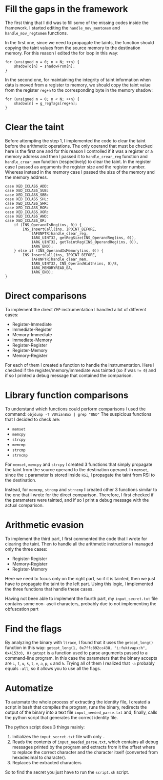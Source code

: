 # Fill the gaps in the framework 
The first thing that I did was to fill some of the missing codes inside the framework.
I started editing the `handle_mov_memtomem` and `handle_mov_regtomem` functions.

In the first one, since we need to propagate the taints, the function should copying the taint values from the source memory to the destination memory.
For this reason I edited the for loop in this way:

```
for (unsigned n = 0; n < N; ++n) {
	shadowTo[n] = shadowFrom[n];
}
```

In the second one, for maintaining the integrity of taint information when data is moved from a register to memory, we should copy the taint value from the register `reg+n` to the corresponding byte in the memory shadow:

```
for (unsigned n = 0; n < N; ++n) {
	shadow[n] = g_regTags[reg+n];
}
```


# Clear the taint
Before attempting the step 1, I implemented the code to clear the taint before the arithmetic operations.
The only operand that must be checked here is the first one and for this reason I controlled if it was a register or a memory address and then I passed it to `handle_crear_reg` function and `handle_crear_mem` function (respectively) to clear the taint.
In the register case I passed as arguments the register size and the register number. 
Whereas instead in the memory case I passed the size of the memory and the memory address.

```
case XED_ICLASS_ADD:
case XED_ICLASS_SUB:
case XED_ICLASS_SBB:
case XED_ICLASS_SHL:
case XED_ICLASS_SHR:
case XED_ICLASS_ROR:
case XED_ICLASS_XOR:
case XED_ICLASS_AND:
case XED_ICLASS_OR:
	if (INS_OperandIsReg(ins, 0)) {
		INS_InsertCall(ins, IPOINT_BEFORE,
			(AFUNPTR)handle_clear_reg,
			IARG_UINT32, getRegSize(INS_OperandReg(ins, 0)),
			IARG_UINT32, getTaintReg(INS_OperandReg(ins, 0)),
			IARG_END);
	} else if (INS_OperandIsMemory(ins, 0)) {
		INS_InsertCall(ins, IPOINT_BEFORE,
			(AFUNPTR)handle_clear_mem,
			IARG_UINT32, INS_OperandWidth(ins, 0)/8,
			IARG_MEMORYREAD_EA,
			IARG_END);
}
```

# Direct comparisons
To implement the direct `CMP`  instrumentation I handled a lot of different cases:
- Register-Immediate
- Immediate-Register
- Memory-Immediate
- Immediate-Memory
- Register-Register
- Register-Memory
- Memory-Register

For each of them I created a function to handle the instrumentation. Here I checked if the register/memory/immediate was tainted (so if was `!= 0`) and if so I printed a debug message that contained the comparison.

# Library function comparisons
To understand which functions could perform comparisons I used the command:
`objdump -T VUVianBox | grep "UND"`
The suspicious functions that I decided to check are:
- `memset`
- `memcpy`
- `strcpy`
- `memcmp`
- `strcmp`
- `strncmp`

For `memset`, `memcpy` and `strcpy` I created 3 functions that simply propagate the taint from the source operand to the destination operand.
In `memset`, since the `c` parameter is stored inside `RSI`, I propagate the taint from RSI to the destination.

Instead, for `memcmp`, `strcmp` and `strncmp` I created other 3 functions similar to the one that I wrote for the direct comparison. Therefore, I first checked if the parameters were tainted, and if so I print a debug message with the actual comparison.

# Arithmetic evasion
To implement the third part, I first commented the code that I wrote for clearing the taint.
Then to handle all the arithmetic instructions I managed only the three cases:

- Register-Register
- Memory-Register
- Register-Memory

Here we need to focus only on the right part, so if it is tainted, then we just have to propagate the taint to the left part. Using this logic, I implemented the three functions that handle these cases. 

Having not been able to implement the fourth part, my `input_secret.txt` file contains some non- ascii characters, probably due to not implementing the obfuscation part

# Find the flags
By analyzing the binary with `ltrace`, I found that it uses the `getopt_long()` function in this way:
`getopt_long(1, 0x7ffc892cc438, "i:fuktvapx:h", 0x4153c0, 0)`
`getopt` is a function used to parse arguments passed to a command-line program.
In this case the parameters that the binary accepts are `i`, `f`, `u`, `k`, `t`, `v`, `a`, `p`, `x` and `h`. Trying all of them I realized that `-a` probably equals `-all`, so it allows you to use all the flags.

# Automatize 
To automate the whole process of extracting the identity file, I created a script in bash that compiles the program, runs the binary, redirects the output of the binary into a text file `input_needed_parse.txt` and, finally, calls the python script that generates the correct identity file.

The python script does 3 things mainly:

1) Initializes the `input_secret.txt` file with only `-`
2) Reads the contents of `input_needed_parse.txt`, which contains all debug messages printed by the program and extracts from it the offset where to replace the correct character and the character itself (converted from hexadecimal to character).
3) Replaces the extracted characters

So to find the secret you just have to run the `script.sh` script.

